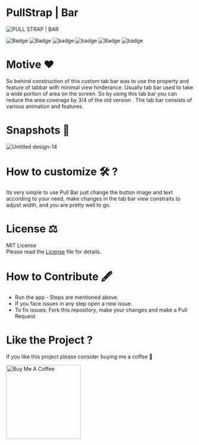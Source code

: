 # PullStrap | Bar
![PULL STRAP | BAR](https://user-images.githubusercontent.com/56252259/103134783-bb59bc80-46d9-11eb-8fea-63b8f13718a5.png)

![Badge](https://img.shields.io/badge/License-MIT-yellow) 
![Badge](https://img.shields.io/badge/Xcode-12.3-green)
![badge](https://img.shields.io/badge/Swift-5.3-red)
![badge](https://img.shields.io/badge/iOS-14-blue)
![Badge](https://img.shields.io/badge/Custom-TabBar-green)
![badge](https://img.shields.io/badge/Platfrom-iOS-orange)

# Motive ❤️ 
So behind construction of this custom tab bar was to use the property and feature of tabbar with minimal view hinderance. Usually tab bar used to take a wide portion of 
area on the screen. So by using this tab bar you can reduce the area coverage by 3/4 of the old version . The tab bar consists of various animation and features. 

# Snapshots 📸 

![Untitled design-14](https://user-images.githubusercontent.com/56252259/103134787-bd238000-46d9-11eb-93ba-f6aaa99487e6.png)

# How to customize 🛠 ? 
Its very simple to use Pull Bar just change the button image and text according to your need, make changes in the tab bar view constraits to adjust width, and you are
pretty well to go.

# License ⚖️  

MIT License<br> Please read the [License](https://github.com/gokulnair2001/PullStrap-Bar/blob/master/LICENSE) file for details.

# How to Contribute 🖋 

* Run the app - Steps are mentioned above.
* If you face issues in any step open a new issue.
* To fix issues: Fork this repository, make your changes and make a Pull Request. 

# Like the Project ?
If you like this project please consider buying me a coffee 🥰

[<img width="200" src="https://cdn.buymeacoffee.com/buttons/v2/default-yellow.png" alt="Buy Me A Coffee" ></a>](https://www.buymeacoffee.com/gokulnair)
